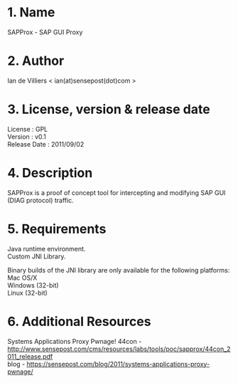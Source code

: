 # 1. Name  
SAPProx - SAP GUI Proxy

# 2. Author  
Ian de Villiers < ian(at)sensepost(dot)com >

# 3. License, version & release date  
License : GPL  
Version : v0.1  
Release Date : 2011/09/02

# 4. Description  
SAPProx is a proof of concept tool for intercepting and modifying SAP GUI (DIAG protocol) traffic.

# 5. Requirements  
Java runtime environment.  
Custom JNI Library.

Binary builds of the JNI library are only available for the following platforms:  
Mac OS/X  
Windows (32-bit)  
Linux (32-bit)

# 6. Additional Resources  
Systems Applications Proxy Pwnage! 44con - http://www.sensepost.com/cms/resources/labs/tools/poc/sapprox/44con_2011_release.pdf  
blog - https://sensepost.com/blog/2011/systems-applications-proxy-pwnage/
